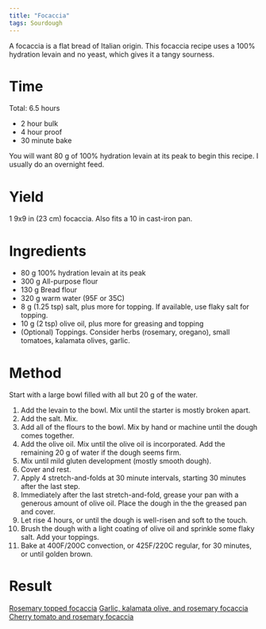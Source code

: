 ```yaml
---
title: "Focaccia"
tags: Sourdough
---
```


A focaccia is a flat bread of Italian origin. This focaccia recipe uses a 100% hydration levain and no yeast, which gives it a tangy sourness.

# Time
Total: 6.5 hours
- 2 hour bulk
- 4 hour proof
- 30 minute bake

You will want 80 g of 100% hydration levain at its peak to begin this recipe. I usually do an overnight feed.

# Yield
1 9x9 in (23 cm) focaccia. Also fits a 10 in cast-iron pan.

# Ingredients
- 80 g 100% hydration levain at its peak
- 300 g All-purpose flour
- 130 g Bread flour
- 320 g warm water (95F or 35C)
- 8 g (1.25 tsp) salt, plus more for topping. If available, use flaky salt for topping.
- 10 g (2 tsp) olive oil, plus more for greasing and topping
- (Optional) Toppings. Consider herbs (rosemary, oregano), small tomatoes, kalamata olives, garlic.

# Method
Start with a large bowl filled with all but 20 g of the water.
1. Add the levain to the bowl. Mix until the starter is mostly broken apart.
2. Add the salt. Mix.
3. Add all of the flours to the bowl. Mix by hand or machine until the dough comes together. 
4. Add the olive oil. Mix until the olive oil is incorporated. Add the remaining 20 g of water if the dough seems firm.
5. Mix until mild gluten development (mostly smooth dough).
6. Cover and rest.
7. Apply 4 stretch-and-folds at 30 minute intervals, starting 30 minutes after the last step.
8. Immediately after the last stretch-and-fold, grease your pan with a generous amount of olive oil. Place the dough in the the greased pan and cover.
9. Let rise 4 hours, or until the dough is well-risen and soft to the touch.
10. Brush the dough with a light coating of olive oil and sprinkle some flaky salt. Add your toppings.
11. Bake at 400F/200C convection, or 425F/220C regular, for 30 minutes, or until golden brown.

# Result
[Rosemary topped focaccia](/assets/rosemary_focaccia.jpg)
[Garlic, kalamata olive, and rosemary focaccia](/assets/garlic_focaccia.jpg)
[Cherry tomato and rosemary focaccia](/assets/tomato_focaccia.jpg)
